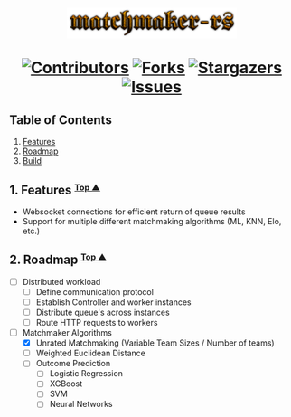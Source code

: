 <h1 align="center">
<img width="300px" src="images/logo.png" />

[![Contributors][contributors-shield]][contributors-url]
[![Forks][forks-shield]][forks-url]
[![Stargazers][stars-shield]][stars-url]
[![Issues][issues-shield]][issues-url]
</h1>


## <a name="table-of-contents"></a> Table of Contents

1. [Features](#features)
2. [Roadmap](#roadmap)
3. [Build](#build)
## 1. <a name="features"></a> Features <small><sup>[Top ▲](#table-of-contents)</sup></small>
- Websocket connections for efficient return of queue results
- Support for multiple different matchmaking algorithms (ML, KNN, Elo, etc.)
## 2. <a name="roadmap"></a> Roadmap <small><sup>[Top ▲](#table-of-contents)</sup></small> 
- [ ] Distributed workload
  - [ ] Define communication protocol
  - [ ] Establish Controller and worker instances
  - [ ] Distribute queue's across instances
  - [ ] Route HTTP requests to workers
- [ ] Matchmaker Algorithms
  - [x] Unrated Matchmaking (Variable Team Sizes / Number of teams)
  - [ ] Weighted Euclidean Distance
  - [ ] Outcome Prediction
    - [ ] Logistic Regression
    - [ ] XGBoost
    - [ ] SVM
    - [ ] Neural Networks

[contributors-shield]: https://img.shields.io/github/contributors/utfunderscore/matchmaker-rs.svg
[contributors-url]: https://github.com/utfunderscore/matchmaker-rs/graphs/contributors
[forks-shield]: https://img.shields.io/github/forks/utfunderscore/matchmaker-rs.svg
[forks-url]: https://github.com/utfunderscore/matchmaker-rs/network/members
[stars-shield]: https://img.shields.io/github/stars/utfunderscore/matchmaker-rs.svg
[stars-url]: https://github.com/utfunderscore/matchmaker-rs/stargazers
[issues-shield]: https://img.shields.io/github/issues/utfunderscore/matchmaker-rs.svg
[issues-url]: https://github.com/utfunderscore/matchmaker-rs/issues